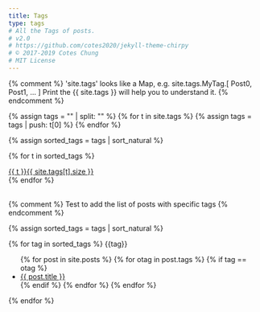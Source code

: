 ```yaml
---
title: Tags
type: tags
# All the Tags of posts.
# v2.0
# https://github.com/cotes2020/jekyll-theme-chirpy
# © 2017-2019 Cotes Chung
# MIT License
---
```


{% comment %}
  'site.tags' looks like a Map, e.g. site.tags.MyTag.[ Post0, Post1, ... ]
  Print the {{ site.tags }} will help you to understand it.
{% endcomment %}
<div id="tags" class="d-flex flex-wrap ml-xl-2 mr-xl-2">
{% assign tags = "" | split: "" %}
{% for t in site.tags %}
  {% assign tags = tags | push: t[0] %}
{% endfor %}

{% assign sorted_tags = tags | sort_natural %}

{% for t in sorted_tags %}
  <div>
    <a class="tag" href="{{ site.baseurl }}/tags/{{ t | replace: ' ', '-' | downcase | url_encode }}/">{{ t }}<span class="text-muted">{{ site.tags[t].size }}</span></a>
  </div>
{% endfor %}

</div>
<br>


{% comment %}
  Test to add the list of posts with specific tags
{% endcomment %}

{% assign sorted_tags = tags | sort_natural %}



  <div id="archives" class="pl-xl-2">
            {% for tag in sorted_tags %}
                <span class="lead" id="{{tag}}">{{tag}}</span>
                <ul class="list-unstyled">
                    {% for post in site.posts %}
                        {% for otag in post.tags %}
                            {% if tag == otag %}
                                <li class="alink"><a href="{{ post.url }}" class="red-link">{{ post.title }}</a></li>
                            {% endif %}
                        {% endfor %}
                    {% endfor %}
                </ul>
            {% endfor %}



  </div>





